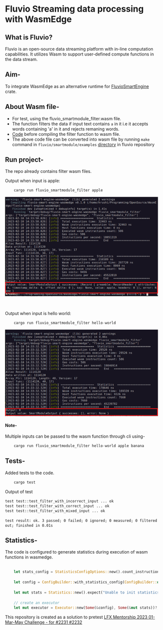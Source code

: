 # Fluvio Streaming data processing with WasmEdge 

## What is Fluvio?

Fluvio is an open-source data streaming platform with in-line computation capabilities. It utilizes Wasm to support user-defined compute functions in the data stream. 

## Aim-
To integrate WasmEdge as an alternative runtime for [FluvioSmartEngine](https://github.com/infinyon/fluvio/tree/master/crates/fluvio-smartengine) crate.

## About Wasm file-

* For test, using the fluvio_smartmodule_filter.wasm file. 
* The function filters the data if input text contains `a` in it i.e it accepts words containing 'a' in it and rejects remaning words.
* [Code](https://github.com/infinyon/fluvio/blob/master/smartmodule/examples/filter/src/lib.rs) before compiling the filter function to wasm file.
* The above code file can be converted into wasm file by running `make` command in `fluvio/smartmodule/examples` [directory](https://github.com/infinyon/fluvio/tree/master/smartmodule/examples) in fluvio repository



## Run project-
The repo already contains filter wasm files. 

Output when input is apple: 
```rust
    cargo run fluvio_smartmodule_filter apple  
```

![Apple](./apple.png)

<br>

Output when input is hello world:
```rust
    cargo run fluvio_smartmodule_filter hello-world  
```

![Hello World](./hello-world.png)

#### Note-
Multiple inputs can be passed to the wasm function through cli using- 
```rust
    cargo run fluvio_smartmodule_filter hello-world apple banana
```

## Tests- 
Added tests to the code.  
```rust
    cargo test 
```

Output of test
```
test test::test_filter_with_incorrect_input ... ok
test test::test_filter_with_correct_input ... ok
test test::test_filter_with_mixed_input ... ok

test result: ok. 3 passed; 0 failed; 0 ignored; 0 measured; 0 filtered out; finished in 0.01s
```


## Statistics- 
The code is configured to generate statistics during execution of wasm functions in wasmedge. 

``` rust

    let stats_config = StatisticsConfigOptions::new().count_instructions(true).measure_cost(true).measure_time(true);
   
    let config = ConfigBuilder::with_statistics_config(ConfigBuilder::default(),stats_config).build()?;

    let mut stats = Statistics::new().expect("Unable to init statistics struct");

    // create an executor
    let mut executor = Executor::new(Some(&config), Some(&mut stats))?;
```

This repository is created as a solution to pretest [LFX Mentorship 2023 01-Mar-May Challenge - for #2231 #2232](https://github.com/WasmEdge/WasmEdge/discussions/2232)
